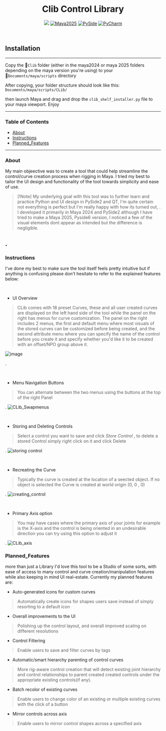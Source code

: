 <h1 align="center">Clib Control Library</h1>
<p align="center">
  <a href="https://www.autodesk.com/products/maya/overview"><img src="https://img.shields.io/badge/Maya-2024-blue?logo=autodesk&logoColor=white" ></a>
  <a href="https://www.autodesk.com/products/maya/overview"><img src="https://img.shields.io/badge/Maya-2025-blue?logo=autodesk&logoColor=white" alt="Maya2025"></a>
  <a href="https://pypi.org/project/PySide6/"><img src="https://img.shields.io/badge/PySide-Qt%20for%20Python-green?logo=qt&logoColor=whitee" alt="PySide"></a>
  <a href="https://www.jetbrains.com/pycharm/"><img src="https://img.shields.io/badge/Built%20with-PyCharm-yellow?logo=jetbrains&logoColor=white" alt="PyCharm"></a>
</p>
<br>
  
<h2>Installation</h2>

-----

Copy the 📁`Clib` folder (either in the maya2024 or maya 2025 folders depending on the maya version you're using) to your 
<br> 📁`Documents/maya/scripts` directory

After copying, your folder structure should look like this:  
`Documents/maya/scripts/CLib/`

then launch Maya and drag and drop the `clib_shelf_installer.py` file to your maya viewport.
Enjoy


-----

### Table of Contents
* [About](#About)
* [Instructions](#Instructions)
* [Planned_Features](#PLanned_Features)


-----

### About

My main objeective was to create a tool that could help streamline the control/curve creation process when rigging in Maya. I tried my best to tailor the UI design and functionality of the tool towards simplicity and ease of use.



>  [!Note]
> My underlying goal with this tool was to further learn and practice Python and UI design in PySide2 and QT, I'm quite certain not everything is perfect but I'm really happy with how its turned out, . I developed it primarily in Maya 2024 and PySide2 although I have tried to make a Maya 2025, Pyside6 version, I noticed a few of the visual elements dont appear as intended but the difference is negligible.
> 
. 
---
  
### Instructions

I've done my best to make sure the tool itself feels pretty intuitive but if anything is confusing please don't hesitate to refer to the explained features below:

<br>

* UI Overview
 
  
> CLib comes with 18 preset Curves, these and all user created curves are displayed on the left hand side of the tool while the panel on the right has menus for curve customization. The panel on the right includes 2 menus, the first and default menu where most visuals of the stored curves can be customized before being created, and the second attribute menu where you can specify the name of the control before you create it and specify whether you'd like it to be created with
an offset/NPO group above it.

![image](https://github.com/user-attachments/assets/99d2c77a-4377-4638-b665-d70ca38cb412)

> 
. 

<br>

* Menu Navigation Buttons
 
  
> You can alternate between the two menus using the buttons at the top of the right Panel
> > 
. 
![CLib_Swapmenus](https://github.com/user-attachments/assets/6e73ac19-9971-4d49-b5f8-6157f9b8992c)

<br>

* Storing and Deleting Controls
 
  
> Select a control you want to save and click *Store Control* , to delete a stored Control simply right click on it and click Delete
> > 
. 
![storing control](https://github.com/user-attachments/assets/130e56e5-e25c-46c1-8b0d-540861359f01)

<br>

* Recreating the Curve
 
 
> Typically the curve is created at the location of a seected object. If no object is selected the Curve is created at world origin (0, 0 , 0)
> > 
. 
![creating_control](https://github.com/user-attachments/assets/0e2a6723-b05f-4145-8ebc-1a100d2add3c)

<br>

* Primary Axis option
 
 
> You may have cases where the primary axis of your joints for example is the X-axis and the control is being oriented in an undesirable direction you can try using this option to adjust it
> > 
. 
![CLib_axis](https://github.com/user-attachments/assets/d6842b9d-5ae9-4044-9183-d89b6b65ac00)


### Planned_Features

more than just a Library I'd love this tool to be a Studio of some sorts, with ease of access to many control and curve creation/manipulation features while also keeping in mind UI real-estate. Currently my planned features are:

* Auto-generated icons for custom curves
> Automatically create icons for shapes users save instead of simply resorting to a default icon

* Overall improvements to the UI
> Polishing up the control layout, and overall improved scaling on different resolutions

* Control Filtering
> Enable users to save and filter curves by tags

* Automatic/smart hierarchy parenting of control curves
> More rig-aware control creation that will detect existing joint hierarchy and control relationships to parent created created controls under the appropriate existing controls(if any).

* Batch recolor of existing curves
> Enable users to change color of an existing or multiple existing curves with the click of a button

* Mirror controls across axis
>Enable users to mirror control shapes across a specified axis


